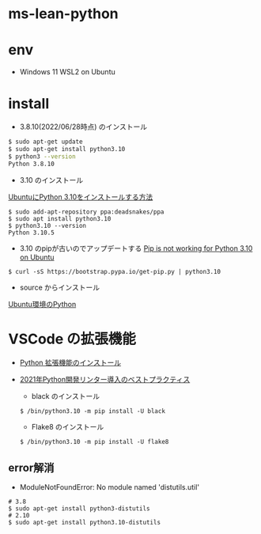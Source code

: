 # ms-lean-python

# env

- Windows 11 WSL2 on Ubuntu

# install

- 3.8.10(2022/06/28時点) のインストール
```bash
$ sudo apt-get update
$ sudo apt-get install python3.10
$ python3 --version
Python 3.8.10
```

- 3.10 のインストール

[UbuntuにPython 3.10をインストールする方法](https://codechacha.com/ja/python-install-python-3-10/)

```
$ sudo add-apt-repository ppa:deadsnakes/ppa
$ sudo apt install python3.10
$ python3.10 --version
Python 3.10.5
```

- 3.10 のpipが古いのでアップデートする
[Pip is not working for Python 3.10 on Ubuntu](https://stackoverflow.com/questions/69503329/pip-is-not-working-for-python-3-10-on-ubuntu)

```
$ curl -sS https://bootstrap.pypa.io/get-pip.py | python3.10
```

- source からインストール

[Ubuntu環境のPython](https://www.python.jp/install/ubuntu/index.html)


# VSCode の拡張機能

- [Python 拡張機能のインストール](https://docs.microsoft.com/ja-jp/learn/modules/python-install-vscode/5-exercise-install-python-extension?pivots=linux)

- [2021年Python開発リンター導入のベストプラクティス](https://zenn.dev/yhay81/articles/yhay81-202102-pythonlint)

  - black のインストール
  ```
  $ /bin/python3.10 -m pip install -U black
  ```
  - Flake8 のインストール
  ```
  $ /bin/python3.10 -m pip install -U flake8
  ```

## error解消

- ModuleNotFoundError: No module named 'distutils.util'

```
# 3.8
$ sudo apt-get install python3-distutils
# 2.10
$ sudo apt-get install python3.10-distutils
```